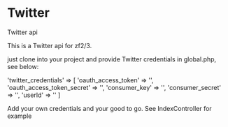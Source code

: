 # Twitter
Twitter api

This is a Twitter api for zf2/3. 

just clone into your project and provide Twitter credentials in global.php, see below:

'twitter_credentials' => [
        'oauth_access_token' => '',
        'oauth_access_token_secret' => '',
        'consumer_key' => '',
        'consumer_secret' => '',
        'userId' => ''
    ]

Add your own credentials and your good to go. See IndexController for example
